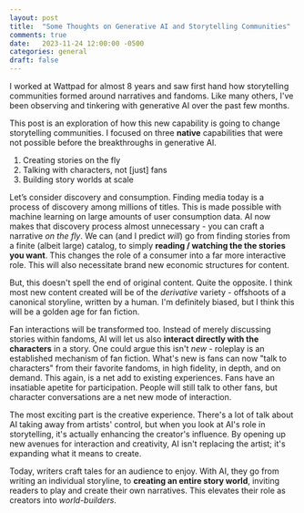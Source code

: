 ```yaml
---
layout: post
title:  "Some Thoughts on Generative AI and Storytelling Communities"
comments: true
date:   2023-11-24 12:00:00 -0500
categories: general
draft: false
---
```


I worked at Wattpad for almost 8 years and saw first hand how storytelling communities formed around narratives and fandoms. Like many others, I've been observing and tinkering with generative AI over the past few months.

This post is an exploration of how this new capability is going to change storytelling communities. I focused on three **native** capabilities that were not possible before the breakthroughs in generative AI.

1. Creating stories on the fly
2. Talking with characters, not [just] fans
3. Building story worlds at scale

Let’s consider discovery and consumption. Finding media today is a process of discovery among millions of titles. This is made possible with machine learning on large amounts of user consumption data. AI now makes that discovery process almost unnecessary - you can craft a narrative _on the fly_. We can (and I predict _will_) go from finding stories from a finite (albeit large) catalog, to simply **reading / watching the the stories you want**. This changes the role of a consumer into a far more interactive role. This will also necessitate brand new economic structures for content.

But, this doesn't spell the end of original content. Quite the opposite. I think most new content created will be of the _derivative_ variety - offshoots of a canonical storyline, written by a human. I'm definitely biased, but I think this will be a golden age for fan fiction.

Fan interactions will be transformed too. Instead of merely discussing stories within fandoms, AI will let us also **interact directly with the characters** in a story. One could argue this isn't _new_ - roleplay is an established mechanism of fan fiction. What's new is fans can now "talk to characters" from their favorite fandoms, in high fidelity, in depth, and on demand. This again, is a net add to existing experiences. Fans have an insatiable apetite for participation. People will still talk to other fans, but character conversations are a net new mode of interaction.

The most exciting part is the creative experience. There's a lot of talk about AI taking away from artists' control, but when you look at AI's role in storytelling, it's actually enhancing the creator's influence. By opening up new avenues for interaction and creativity, AI isn't replacing the artist; it's expanding what it means to create. 

Today, writers craft tales for an audience to enjoy. With AI, they go from writing an individual storyline, to **creating an entire story world**, inviting readers to play and create their own narratives. This elevates their role as creators into _world-builders_. 

